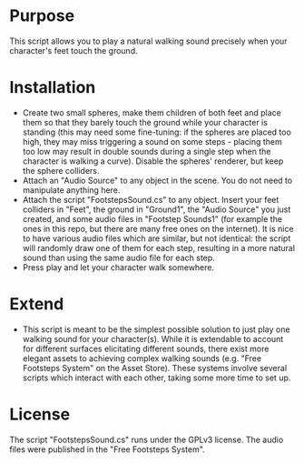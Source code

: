 # Purpose
This script allows you to play a natural walking sound precisely when your character's feet touch the ground. 

# Installation
* Create two small spheres, make them children of both feet and place them so that they barely touch the ground while your character is standing (this may need some fine-tuning: if the spheres are placed too high, they may miss triggering a sound on some steps - placing them too low may result in double sounds during a single step when the character is walking a curve). Disable the spheres' renderer, but keep the sphere colliders. 
* Attach an "Audio Source" to any object in the scene. You do not need to manipulate anything here. 
* Attach the script "FootstepsSound.cs" to any object. Insert your feet colliders in "Feet", the ground in "Ground1", the "Audio Source" you just created, and some audio files in "Footstep Sounds1" (for example the ones in this repo, but there are many free ones on the internet). It is nice to have various audio files which are similar, but not identical: the script will randomly draw one of them for each step, resulting in a more natural sound than using the same audio file for each step.
* Press play and let your character walk somewhere. 

# Extend
* This script is meant to be the simplest possible solution to just play one walking sound for your character(s). While it is extendable to account for different surfaces elicitating different sounds, there exist more elegant assets to achieving complex walking sounds (e.g. "Free Footsteps System" on the Asset Store). These systems involve several scripts which interact with each other, taking some more time to set up. 


# License
The script "FootstepsSound.cs" runs under the GPLv3 license. The audio files were published in the "Free Footsteps System". 
